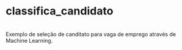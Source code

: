 # classifica_candidato
<br>
Exemplo de seleção de canditato para vaga de emprego através de Machine Learning.
<br>
